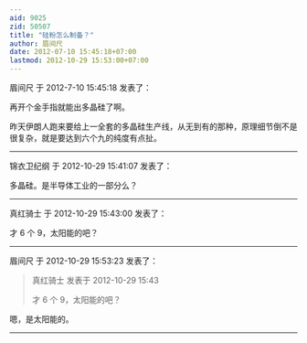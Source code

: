 ```yaml
---
aid: 9025
zid: 50507
title: "硅粉怎么制备？"
author: 眉间尺
date: 2012-07-10 15:45:18+07:00
lastmod: 2012-10-29 15:53:00+07:00
---
```


眉间尺 于 2012-7-10 15:45:18 发表了：

再开个金手指就能出多晶硅了啊。

昨天伊朗人跑来要给上一全套的多晶硅生产线，从无到有的那种，原理细节倒不是很复杂，就是要达到六个九的纯度有点扯。

---

锦衣卫纪纲 于 2012-10-29 15:41:07 发表了：

多晶硅。是半导体工业的一部分么？

---

真红骑士 于 2012-10-29 15:43:00 发表了：

才 6 个 9，太阳能的吧？

---

眉间尺 于 2012-10-29 15:53:23 发表了：

> 真红骑士 发表于 2012-10-29 15:43
>
> 才 6 个 9，太阳能的吧？

嗯，是太阳能的。

---
